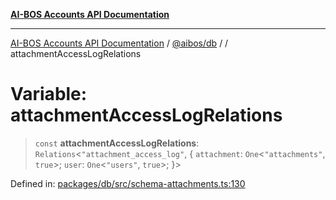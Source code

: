 [**AI-BOS Accounts API Documentation**](../../../README.md)

***

[AI-BOS Accounts API Documentation](../../../README.md) / [@aibos/db](../README.md) / [](../README.md) / attachmentAccessLogRelations

# Variable: attachmentAccessLogRelations

> `const` **attachmentAccessLogRelations**: `Relations`\<`"attachment_access_log"`, \{ `attachment`: `One`\<`"attachments"`, `true`\>; `user`: `One`\<`"users"`, `true`\>; \}\>

Defined in: [packages/db/src/schema-attachments.ts:130](https://github.com/pohlai88/accounts/blob/48103fb36d28b2b9bfb33472b6de2f719773cde9/packages/db/src/schema-attachments.ts#L130)
